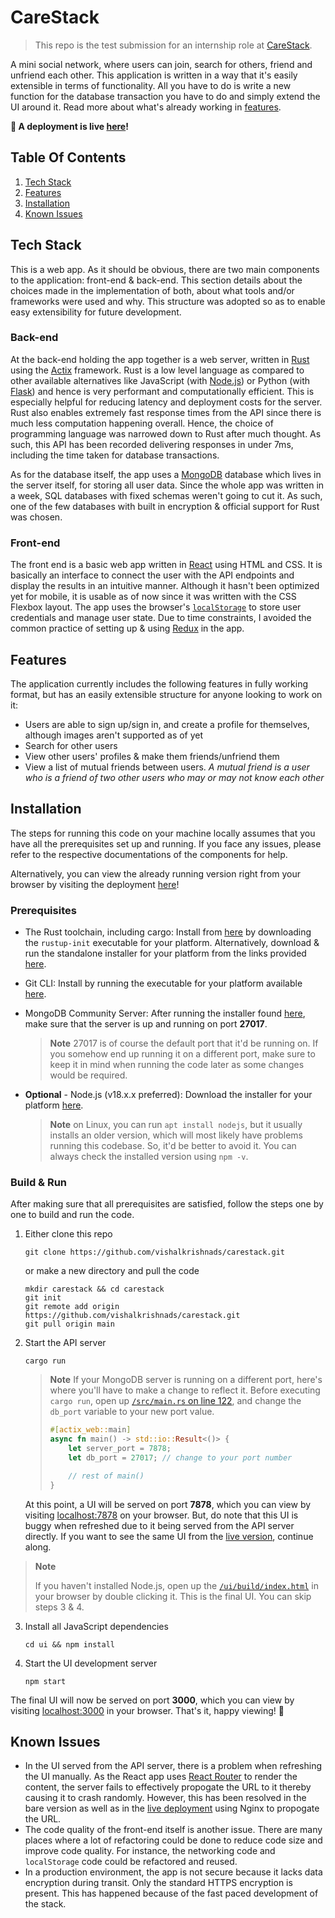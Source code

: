 # CareStack
> This repo is the test submission for an internship role at [CareStack](https://carestack.com). 

A mini social network, where users can join, search for others, friend and unfriend each other. This application is written in a way that it's easily extensible in terms of functionality. All you have to do is write a new function for the database transaction you have to do and simply extend the UI around it. Read more about what's already working in [features](#features).

**🎉 A deployment is live [here](https://carestack.selseus.com)!**

## Table Of Contents
1. [Tech Stack](#tech-stack)
2. [Features](#features)
3. [Installation](#installation)
4. [Known Issues](#known-issues)

## Tech Stack
This is a web app. As it should be obvious, there are two main components to the application: front-end & back-end. This section details about the choices made in the implementation of both, about what tools and/or frameworks were used and why. This structure was adopted so as to enable easy extensibility for future development.

### Back-end
At the back-end holding the app together is a web server, written in [Rust](https://www.rust-lang.org/) using the [Actix](https://actix.rs) framework. Rust is a low level language as compared to other available alternatives like JavaScript (with [Node.js](https://nodejs.org)) or Python (with [Flask](https://flask.palletsprojects.com/en/2.2.x/)) and hence is very performant and computationally efficient. This is especially helpful for reducing latency and deployment costs for the server. Rust also enables extremely fast response times from the API since there is much less computation happening overall. Hence, the choice of programming language was narrowed down to Rust after much thought. As such, this API has been recorded delivering responses in under 7ms, including the time taken for database transactions.

As for the database itself, the app uses a [MongoDB](https://mongodb.com) database which lives in the server itself, for storing all user data. Since the whole app was written in a week, SQL databases with fixed schemas weren't going to cut it. As such, one of the few databases with built in encryption & official support for Rust was chosen.

### Front-end
The front end is a basic web app written in [React](https://react.dev) using HTML and CSS. It is basically an interface to connect the user with the API endpoints and display the results in an intuitive manner. Although it hasn't been optimized yet for mobile, it is usable as of now since it was written with the CSS Flexbox layout.
The app uses the browser's [`localStorage`](https://developer.mozilla.org/en-US/docs/Web/API/Window/localStorage) to store user credentials and manage user state. Due to time constraints, I avoided the common practice of setting up & using [Redux](https://redux.js.org/) in the app.

## Features
The application currently includes the following features in fully working format, but has an easily extensible structure for anyone looking to work on it:
* Users are able to sign up/sign in, and create a profile for themselves, although images aren't supported as of yet
* Search for other users
* View other users' profiles & make them friends/unfriend them
* View a list of mutual friends between users. 
  *A mutual friend is a user who is a friend of two other users who may or may not know each other*

## Installation
The steps for running this code on your machine locally assumes that you have all the prerequisites set up and running. If you face any issues, please refer to the respective documentations of the components for help.

Alternatively, you can view the already running version right from your browser by visiting the deployment [here](https://carestack.selseus.com)!

### Prerequisites
* The Rust toolchain, including cargo: Install from [here](https://www.rust-lang.org/tools/install) by downloading the `rustup-init` executable for your platform. Alternatively, download & run the standalone installer for your platform from the links provided [here](https://forge.rust-lang.org/infra/other-installation-methods.html#standalone-installers).
* Git CLI: Install by running the executable for your platform available [here](https://git-scm.com/downloads).
* MongoDB Community Server: After running the installer found [here](https://www.mongodb.com/try/download/community), make sure that the server is up and running on port **27017**. 

    > **Note**
    > 27017 is of course the default port that it'd be running on. If you somehow end up running it on a different port, make sure to keep it in mind when running the code later as some changes would be required.
* **Optional** - Node.js (v18.x.x preferred): Download the installer for your platform [here](https://nodejs.org/en).

   > **Note**
   > on Linux, you can run `apt install nodejs`, but it usually installs an older version, which will most likely have problems running this codebase. So, it'd be better to avoid it. You can always check the installed version using `npm -v`.
### Build & Run
After making sure that all prerequisites are satisfied, follow the steps one by one to build and run the code.
1. Either clone this repo

    ```
    git clone https://github.com/vishalkrishnads/carestack.git
    ```
   or make a new directory and pull the code
  
    ```
    mkdir carestack && cd carestack
    git init
    git remote add origin https://github.com/vishalkrishnads/carestack.git
    git pull origin main
    ```
2. Start the API server

    ```
    cargo run
    ```
    > **Note**
    > If your MongoDB server is running on a different port, here's where you'll have to make a change to reflect it. Before executing `cargo run`, open up [`/src/main.rs` on line 122](https://github.com/vishalkrishnads/carestack/blob/docs/src/main.rs#L122), and change the `db_port` variable to your new port value.
    > ```rust
    > #[actix_web::main]
    > async fn main() -> std::io::Result<()> {
    >     let server_port = 7878;
    >     let db_port = 27017; // change to your port number
    >
    >     // rest of main()
    > }
    > ```
    
    At this point, a UI will be served on port **7878**, which you can view by visiting [localhost:7878](http://localhost:7878) on your browser. But, do note that this UI is buggy when refreshed due to it being served from the API server directly. If you want to see the same UI from the [live version](https://carestack.selseus.com), continue along.

> **Note**
>
> If you haven't installed Node.js, open up the [`/ui/build/index.html`](https://github.com/vishalkrishnads/carestack/blob/docs/ui/build/index.html) in your browser by double clicking it. This is the final UI. You can skip steps 3 & 4.

3. Install all JavaScript dependencies

    ```
    cd ui && npm install
    ```
4. Start the UI development server

    ```
    npm start
    ```

The final UI will now be served on port **3000**, which you can view by visiting [localhost:3000](http://localhost:3000) in your browser. That's it, happy viewing! :beers:

## Known Issues
* In the UI served from the API server, there is a problem when refreshing the UI manually. As the React app uses [React Router](https://reactrouter.com/) to render the content, the server fails to effectively propogate the URL to it thereby causing it to crash randomly. However, this has been resolved in the bare version as well as in the [live deployment](https://carestack.selseus.com) using Nginx to propogate the URL.
* The code quality of the front-end itself is another issue. There are many places where a lot of refactoring could be done to reduce code size and improve code quality. For instance, the networking code and `localStorage` code could be refactored and reused.
* In a production environment, the app is not secure because it lacks data encryption during transit. Only the standard HTTPS encryption is present. This has happened because of the fast paced development of the stack.
